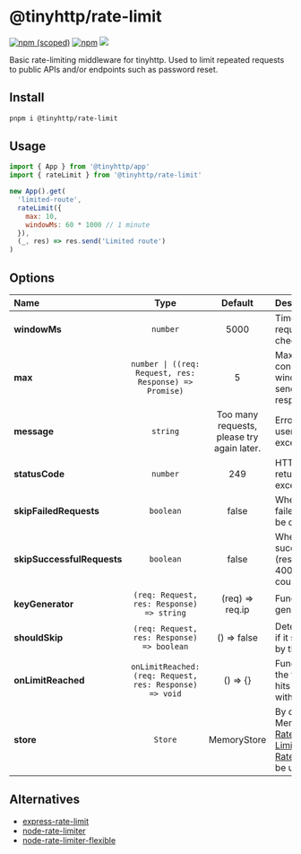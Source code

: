 # @tinyhttp/rate-limit

[![npm (scoped)][npm-badge]](https://npmjs.com/package/@tinyhttp/rate-limit) [![npm][dl-badge]](https://npmjs.com/package/@tinyhttp/rate-limit) [![][web-badge]](https://tinyhttp.v1rtl.site/mw/rate-limit)

Basic rate-limiting middleware for tinyhttp. Used to limit repeated requests to public APIs and/or endpoints such as password reset.

## Install

```sh
pnpm i @tinyhttp/rate-limit
```

## Usage

```js
import { App } from '@tinyhttp/app'
import { rateLimit } from '@tinyhttp/rate-limit'

new App().get(
  'limited-route',
  rateLimit({
    max: 10,
    windowMs: 60 * 1000 // 1 minute
  }),
  (_, res) => res.send('Limited route')
)
```

## Options

| Name                       |                                     Type                                      |                  Default                   | Description                                                                                                                                                                                                                                                              |
| :------------------------- | :---------------------------------------------------------------------------: | :----------------------------------------: | :----------------------------------------------------------------------------------------------------------------------------------------------------------------------------------------------------------------------------------------------------------------------- |
| **windowMs**               |                              <code>number</code>                              |                    5000                    | Timeframe for which requests are checked/remembered.                                                                                                                                                                                                                     |
| **max**                    | <code>number &#124; ((req: Request, res: Response) => Promise<number>)</code> |                     5                      | Max number of connections during windowMs before sending a 429 response.                                                                                                                                                                                                 |
| **message**                |                              <code>string</code>                              | Too many requests, please try again later. | Error message sent to user when max is exceeded.                                                                                                                                                                                                                         |
| **statusCode**             |                              <code>number</code>                              |                    249                     | HTTP status code returned when max is exceeded.                                                                                                                                                                                                                          |
| **skipFailedRequests**     |                             <code>boolean</code>                              |                   false                    | When set to true, failed requests won't be counted.                                                                                                                                                                                                                      |
| **skipSuccessfulRequests** |                             <code>boolean</code>                              |                   false                    | When set to true successful requests (response status < 400) won't be counted.                                                                                                                                                                                           |
| **keyGenerator**           |             <code>(req: Request, res: Response) => string</code>              |              (req) => req.ip               | Function used to generate keys.                                                                                                                                                                                                                                          |
| **shouldSkip**             |             <code>(req: Request, res: Response) => boolean</code>             |                () => false                 | Determine per request if it should be skipped by the middleware                                                                                                                                                                                                          |
| **onLimitReached**         |      <code>onLimitReached: (req: Request, res: Response) => void</code>       |                  () => {}                  | Function that is called the first time a user hits the rate limit within a given window.                                                                                                                                                                                 |
| **store**                  |                              <code>Store</code>                               |                MemoryStore                 | By default a MemoryStore is used. [Rate Limit Redis](https://www.npmjs.com/package/rate-limit-redis), [Rate Limit Memcached](https://www.npmjs.com/package/rate-limit-memcached) and [Rate Limit Mongo](https://www.npmjs.com/package/rate-limit-mongo) can be used too. |

## Alternatives

- [express-rate-limit](https://github.com/nfriedly/express-rate-limit)
- [node-rate-limiter](https://github.com/jhurliman/node-rate-limiter)
- [node-rate-limiter-flexible](https://github.com/animir/node-rate-limiter-flexible)

[npm-badge]: https://img.shields.io/npm/v/@tinyhttp/rate-limit?style=flat-square
[dl-badge]: https://img.shields.io/npm/dt/@tinyhttp/rate-limit?style=flat-square
[web-badge]: https://img.shields.io/badge/website-visit-hotpink?style=flat-square
